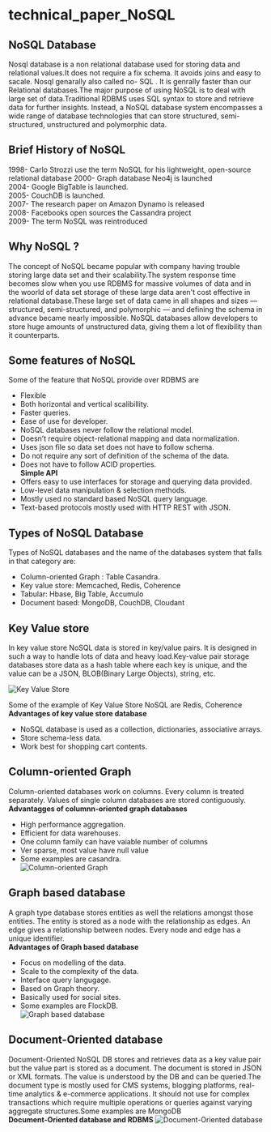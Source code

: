 # technical_paper_NoSQL

## NoSQL Database

Nosql database is a non relational database used for storing data and relational values.It does not require a fix schema. It avoids joins and easy to sacale.
Nosql genarally also called no- SQL . It is genrally faster than our Relational databases.The major purpose of using NoSQL is to deal with large set of data.Traditional RDBMS uses SQL syntax to store and retrieve data for further insights. Instead, a NoSQL database system encompasses a wide range of database technologies that can store structured, semi-structured, unstructured and polymorphic data. 
## Brief History of NoSQL
  1998- Carlo Strozzi use the term NoSQL for his lightweight, open-source relational database
  2000- Graph database Neo4j is launched<br>
  2004- Google BigTable is launched.<br>
  2005- CouchDB is launched.<br>
  2007- The research paper on Amazon Dynamo is released <br>
  2008- Facebooks open sources the Cassandra project <br>
  2009- The term NoSQL was reintroduced <br>
## Why NoSQL ?
The concept of NoSQL became popular with company having trouble storing large data set and their scalability.The system response time becomes slow when you use RDBMS for massive volumes of data and in the woorld of data set storage of these large data aren't cost effective in relational database.These large set of data came in all shapes and sizes — structured, semi-structured, and polymorphic — and defining the schema in advance became nearly impossible. NoSQL databases allow developers to store huge amounts of unstructured data, giving them a lot of flexibility than it counterparts.
## Some features of NoSQL
Some of the feature that NoSQL provide over RDBMS are
* Flexible
* Both horizontal and vertical scalibillity.
* Faster queries.
* Ease of use for developer.
* NoSQL databases never follow the relational model.
* Doesn’t require object-relational mapping and data normalization.
* Uses json file so data set does not have to follow schema.
* Do not require any sort of definition of the schema of the data.
* Does not have to follow ACID properties.<br>
**Simple API**
* Offers easy to use interfaces for storage and querying data provided.
* Low-level data manipulation & selection methods.
* Mostly used no standard based NoSQL query language.
* Text-based protocols mostly used with HTTP REST with JSON.<br>
## Types of NoSQL Database 
Types of NoSQL databases and the name of the databases system that falls in that category are:<br>

  * Column-oriented Graph : Table Casandra.
  * Key value store: Memcached, Redis, Coherence
  * Tabular: Hbase, Big Table, Accumulo
  * Document based: MongoDB, CouchDB, Cloudant
 ## Key Value store
 
 In key value store NoSQL data is stored in key/value pairs. It is designed in such a way to handle lots of data and heavy load.Key-value pair storage databases store data as a hash table where each key is unique, and the value can be a JSON, BLOB(Binary Large Objects), string, etc.<br>

![Key Value Store](https://upload.wikimedia.org/wikipedia/commons/5/5b/KeyValue.PNG)<br>

Some of the example of Key Value Store NoSQL are Redis, Coherence<br>
**Advantages of key value store database**
* NoSQL database is used as a collection, dictionaries, associative arrays.
* Store schema-less data.
* Work best for shopping cart contents.
## Column-oriented Graph
Column-oriented databases work on columns. Every column is treated separately. Values of single column databases are stored contiguously.<br>
**Advantagges of columnn-oriented graph databases**
* High performance aggregation.
* Efficient for data warehouses.
* One column family can have vaiable number of columns
* Ver sparse, most value have null value
* Some examples are casandra.<br>
![Column-oriented Graph](https://www.guru99.com/images/1/101818_0537_NoSQLTutori7.png)
## Graph based database

A graph type database stores entities as well the relations amongst those entities. The entity is stored as a node with the relationship as edges. An edge gives a relationship between nodes. Every node and edge has a unique identifier.<br>
**Advantages of Graph based database**
* Focus on modelling of the data.
* Scale to the complexity of the data.
* Interface query langugage.
* Based on Graph theory.
* Basically used for social sites.
* Some examples are FlockDB.<br>
![Graph based database](https://dist.neo4j.com/wp-content/uploads/20180711200201/twitter-users-graph-database-model-peter-emil-johan.png?_gl=1*11b4k5u*_ga*MTEyNTkyNTUwNy4xNjQ0NDA3NzI1*_ga_DL38Q8KGQC*MTY0NDQwNzcyNC4xLjAuMTY0NDQwNzcyNC4w&_ga=2.20634488.1517951860.1644407729-1125925507.1644407725)
## Document-Oriented database

Document-Oriented NoSQL DB stores and retrieves data as a key value pair but the value part is stored as a document. The document is stored in JSON or XML formats. The value is understood by the DB and can be queried.The document type is mostly used for CMS systems, blogging platforms, real-time analytics & e-commerce applications. It should not use for complex transactions which require multiple operations or queries against varying aggregate structures.Some examples are MongoDB
<br>
**Document-Oriented database and RDBMS**
![Document-Oriented database](http://4.bp.blogspot.com/-FHrKTEWu8Hg/UR0cIfJjKpI/AAAAAAAAAVU/O-oSlK2pXAw/s1600/Untitled.png)
